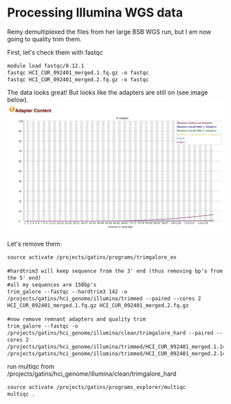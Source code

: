 # Processing Illumina WGS data

Remy demultiplexed the files from her large BSB WGS run, but I am now going to quality trim them.

First, let's check them with fastqc

```
module load fastqc/0.12.1
fastqc HCI_CUR_092401_merged.1.fq.gz -o fastqc
fastqc HCI_CUR_092401_merged.2.fq.gz -o fastqc
```

The data looks great! But looks like the adapters are still on (see image below).
![plot](photos/adapters.png)

Let's remove them:
```
source activate /projects/gatins/programs/trimgalore_ex

#hardtrim3 will keep sequence from the 3' end (thus removing bp's from the 5' end)
#all my sequences are 150bp's
trim_galore --fastqc --hardtrim3 142 -o /projects/gatins/hci_genome/illumina/trimmed --paired --cores 2 HCI_CUR_092401_merged.1.fq.gz HCI_CUR_092401_merged.2.fq.gz

#now remove remnant adapters and quality trim
trim_galore --fastqc -o /projects/gatins/hci_genome/illumina/clean/trimgalore_hard --paired --cores 2 /projects/gatins/hci_genome/illumina/trimmed/HCI_CUR_092401_merged.1.142bp_3prime.fq.gz /projects/gatins/hci_genome/illumina/trimmed/HCI_CUR_092401_merged.2.142bp_3prime.fq.gz
```

run multiqc from /projects/gatins/hci_genome/illumina/clean/trimgalore_hard

```
source activate /projects/gatins/programs_explorer/multiqc
multiqc .
```
